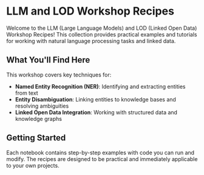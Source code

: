 # LLM and LOD Workshop Recipes

Welcome to the LLM (Large Language Models) and LOD (Linked Open Data) Workshop Recipes! This collection provides practical examples and tutorials for working with natural language processing tasks and linked data.

## What You'll Find Here

This workshop covers key techniques for:

- **Named Entity Recognition (NER)**: Identifying and extracting entities from text
- **Entity Disambiguation**: Linking entities to knowledge bases and resolving ambiguities
- **Linked Open Data Integration**: Working with structured data and knowledge graphs

## Getting Started

Each notebook contains step-by-step examples with code you can run and modify. The recipes are designed to be practical and immediately applicable to your own projects.

```{tableofcontents}
```